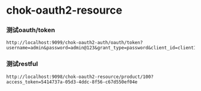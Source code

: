 # chok-oauth2-resource
### 测试oauth/token
```
http://localhost:9099/chok-oauth2-auth/oauth/token?username=admin&password=admin@123&grant_type=password&client_id=client1&client_secret=secret
```
### 测试restful
```
http://localhost:9098/chok-oauth2-resource/product/100?access_token=5414737a-05d3-4ddc-8f56-c67d550ef04e
```
